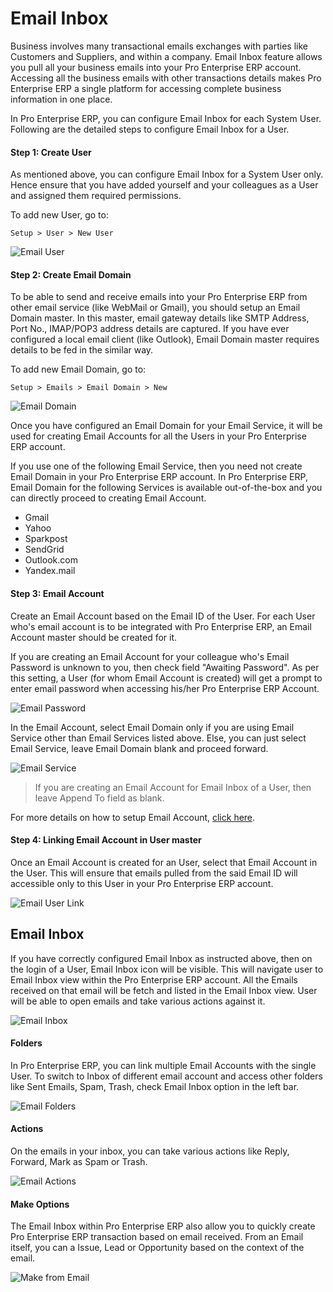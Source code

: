 <!-- add-breadcrumbs -->
# Email Inbox

Business involves many transactional emails exchanges with parties like Customers and Suppliers, and within a company. Email Inbox feature allows you pull all your business emails into your Pro Enterprise ERP account. Accessing all the business emails with other transactions details makes Pro Enterprise ERP a single platform for accessing complete business information in one place.

In Pro Enterprise ERP, you can configure Email Inbox for each System User. Following are the detailed steps to configure Email Inbox for a User.

#### Step 1: Create User

As mentioned above, you can configure Email Inbox for a System User only. Hence ensure that you have added yourself and your colleagues as a User and assigned them required permissions.

To add new User, go to:

`Setup > User > New User`

<img class="screenshot" alt="Email User" src="/docs/assets/img/setup/email/email-user.png">

#### Step 2: Create Email Domain

To be able to send and receive emails into your Pro Enterprise ERP from other email service (like WebMail or Gmail), you should setup an Email Domain master. In this master, email gateway details like SMTP Address, Port No., IMAP/POP3 address details are captured. If you have ever configured a local email client (like Outlook), Email Domain master requires details to be fed in the similar way.

To add new Email Domain, go to:

`Setup > Emails > Email Domain > New`

<img class="screenshot" alt="Email Domain" src="/docs/assets/img/setup/email/email-domain.png">

Once you have configured an Email Domain for your Email Service, it will be used for creating Email Accounts for all the Users in your Pro Enterprise ERP account.

<div class=well>If you use one of the following Email Service, then you need not create Email Domain in your Pro Enterprise ERP account. In Pro Enterprise ERP, Email Domain for the following Services is available out-of-the-box and you can directly proceed to creating Email Account.
<ul>
<li>Gmail</li>
<li>Yahoo</li>
<li>Sparkpost</li>
<li>SendGrid</li>
<li>Outlook.com</li>
<li>Yandex.mail</li>
<ul>
</div>

#### Step 3: Email Account

Create an Email Account based on the Email ID of the User. For each User who's email account is to be integrated with Pro Enterprise ERP, an Email Account master should be created for it. 

If you are creating an Email Account for your colleague who's Email Password is unknown to you, then check field "Awaiting Password". As per this setting, a User (for whom Email Account is created) will get a prompt to enter email password when accessing his/her Pro Enterprise ERP Account.

<img class="screenshot" alt="Email Password" src="/docs/assets/img/setup/email/email-password.png">

In the Email Account, select Email Domain only if you are using Email Service other than Email Services listed above. Else, you can just select Email Service, leave Email Domain blank and proceed forward.

<img class="screenshot" alt="Email Service" src="/docs/assets/img/setup/email/email-service.png">

>If you are creating an Email Account for Email Inbox of a User, then leave Append To field as blank.

For more details on how to setup Email Account, [click here](/docs/user/manual/en/setting-up/email/email-account.html").

#### Step 4: Linking Email Account in User master

Once an Email Account is created for an User, select that Email Account in the User. This will ensure that emails pulled from the said Email ID will accessible only to this User in your Pro Enterprise ERP account.

<img class="screenshot" alt="Email User Link" src="/docs/assets/img/setup/email/email-user-link.png">

## Email Inbox

If you have correctly configured Email Inbox as instructed above, then on the login of a User, Email Inbox icon will be visible. This will navigate user to Email Inbox view within the Pro Enterprise ERP account. All the Emails received on that email will be fetch and listed in the Email Inbox view. User will be able to open emails and take various actions against it.

<img class="screenshot" alt="Email Inbox" src="/docs/assets/img/setup/email/email-inbox.png">

#### Folders

In Pro Enterprise ERP, you can link multiple Email Accounts with the single User. To switch to Inbox of different email account and access other folders like Sent Emails, Spam, Trash, check Email Inbox option in the left bar.

<img class="screenshot" alt="Email Folders" src="/docs/assets/img/setup/email/email-folders.png">

#### Actions

On the emails in your inbox, you can take various actions like Reply, Forward, Mark as Spam or Trash.

<img class="screenshot" alt="Email Actions" src="/docs/assets/img/setup/email/email-actions.png">

#### Make Options

The Email Inbox within Pro Enterprise ERP also allow you to quickly create Pro Enterprise ERP transaction based on email received. From an Email itself, you can a Issue, Lead or Opportunity based on the context of the email.

<img class="screenshot" alt="Make from Email" src="/docs/assets/img/setup/email/make-from-email.png">


